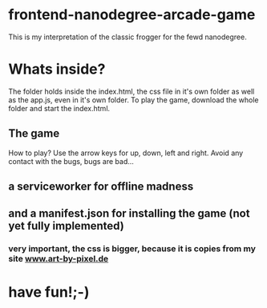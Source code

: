 frontend-nanodegree-arcade-game
===============================

This is my interpretation of the classic frogger for the fewd nanodegree.

# Whats inside?
The folder holds inside the index.html, the css file in it's own folder as well as the app.js, even in it's own folder.
To play the game, download the whole folder and start the index.html.

## The game
How to play? Use the arrow keys for up, down, left and right. Avoid any contact with the bugs, bugs are bad...

## a serviceworker for offline madness

## and a manifest.json for installing the game (not yet fully implemented)

### very important, the css is bigger, because it is copies from my site www.art-by-pixel.de

# have fun!;-)

